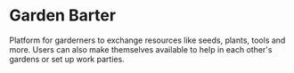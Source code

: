 # Garden Barter

Platform for garderners to exchange resources like seeds, plants, tools and more. Users can also make themselves available to help in each other's gardens or set up work parties.